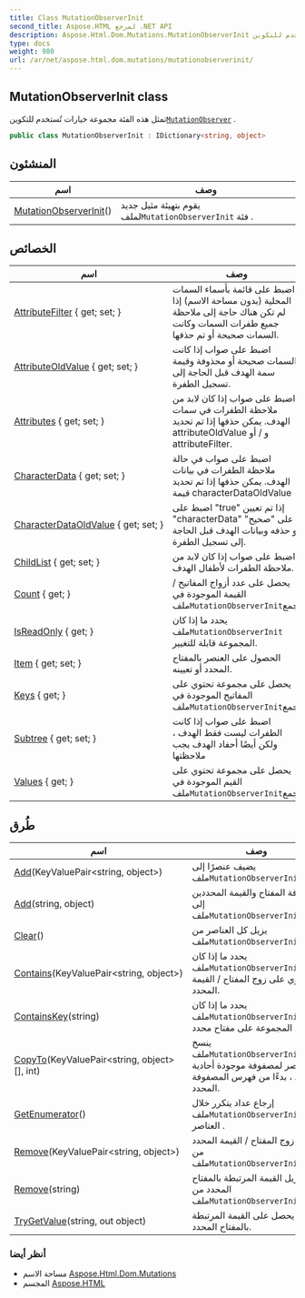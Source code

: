 ```yaml
---
title: Class MutationObserverInit
second_title: Aspose.HTML لمرجع .NET API
description: Aspose.Html.Dom.Mutations.MutationObserverInit فصل. تمثل هذه الفئة مجموعة خيارات تُستخدم للتكوينMutationObserver .
type: docs
weight: 980
url: /ar/net/aspose.html.dom.mutations/mutationobserverinit/
---
```

## MutationObserverInit class

تمثل هذه الفئة مجموعة خيارات تُستخدم للتكوين[`MutationObserver`](../mutationobserver/) .

```csharp
public class MutationObserverInit : IDictionary<string, object>
```

## المنشئون

| اسم | وصف |
| --- | --- |
| [MutationObserverInit](mutationobserverinit/)() | يقوم بتهيئة مثيل جديد لملف`MutationObserverInit` فئة . |

## الخصائص

| اسم | وصف |
| --- | --- |
| [AttributeFilter](../../aspose.html.dom.mutations/mutationobserverinit/attributefilter/) { get; set; } | اضبط على قائمة بأسماء السمات المحلية (بدون مساحة الاسم) إذا لم تكن هناك حاجة إلى ملاحظة جميع طفرات السمات وكانت السمات صحيحة أو تم حذفها. |
| [AttributeOldValue](../../aspose.html.dom.mutations/mutationobserverinit/attributeoldvalue/) { get; set; } | اضبط على صواب إذا كانت السمات صحيحة أو محذوفة وقيمة سمة الهدف قبل الحاجة إلى تسجيل الطفرة. |
| [Attributes](../../aspose.html.dom.mutations/mutationobserverinit/attributes/) { get; set; } | اضبط على صواب إذا كان لابد من ملاحظة الطفرات في سمات الهدف. يمكن حذفها إذا تم تحديد attributeOldValue و / أو attributeFilter. |
| [CharacterData](../../aspose.html.dom.mutations/mutationobserverinit/characterdata/) { get; set; } | اضبط على صواب في حالة ملاحظة الطفرات في بيانات الهدف. يمكن حذفها إذا تم تحديد قيمة characterDataOldValue |
| [CharacterDataOldValue](../../aspose.html.dom.mutations/mutationobserverinit/characterdataoldvalue/) { get; set; } | اضبط على "true" إذا تم تعيين "characterData" على "صحيح" أو حذفه وبيانات الهدف قبل الحاجة إلى تسجيل الطفرة. |
| [ChildList](../../aspose.html.dom.mutations/mutationobserverinit/childlist/) { get; set; } | اضبط على صواب إذا كان لابد من ملاحظة الطفرات لأطفال الهدف. |
| [Count](../../aspose.html.dom.mutations/mutationobserverinit/count/) { get; } | يحصل على عدد أزواج المفاتيح / القيمة الموجودة في ملف`MutationObserverInit`جمع. |
| [IsReadOnly](../../aspose.html.dom.mutations/mutationobserverinit/isreadonly/) { get; } | يحدد ما إذا كان ملف`MutationObserverInit` المجموعة قابلة للتغيير. |
| [Item](../../aspose.html.dom.mutations/mutationobserverinit/item/) { get; set; } | الحصول على العنصر بالمفتاح المحدد أو تعيينه. |
| [Keys](../../aspose.html.dom.mutations/mutationobserverinit/keys/) { get; } | يحصل على مجموعة تحتوي على المفاتيح الموجودة في ملف`MutationObserverInit`جمع. |
| [Subtree](../../aspose.html.dom.mutations/mutationobserverinit/subtree/) { get; set; } | اضبط على صواب إذا كانت الطفرات ليست فقط الهدف ، ولكن أيضًا أحفاد الهدف يجب ملاحظتها |
| [Values](../../aspose.html.dom.mutations/mutationobserverinit/values/) { get; } | يحصل على مجموعة تحتوي على القيم الموجودة في ملف`MutationObserverInit`جمع. |

## طُرق

| اسم | وصف |
| --- | --- |
| [Add](../../aspose.html.dom.mutations/mutationobserverinit/add/#add)(KeyValuePair&lt;string, object&gt;) | يضيف عنصرًا إلى ملف`MutationObserverInit`جمع. |
| [Add](../../aspose.html.dom.mutations/mutationobserverinit/add/#add_1)(string, object) | إضافة المفتاح والقيمة المحددين إلى ملف`MutationObserverInit`جمع. |
| [Clear](../../aspose.html.dom.mutations/mutationobserverinit/clear/)() | يزيل كل العناصر من ملف`MutationObserverInit`جمع. |
| [Contains](../../aspose.html.dom.mutations/mutationobserverinit/contains/)(KeyValuePair&lt;string, object&gt;) | يحدد ما إذا كان ملف`MutationObserverInit` تحتوي على زوج المفتاح / القيمة المحدد. |
| [ContainsKey](../../aspose.html.dom.mutations/mutationobserverinit/containskey/)(string) | يحدد ما إذا كان ملف`MutationObserverInit` تحتوي المجموعة على مفتاح محدد. |
| [CopyTo](../../aspose.html.dom.mutations/mutationobserverinit/copyto/)(KeyValuePair&lt;string, object&gt;[], int) | ينسخ ملف`MutationObserverInit` عناصر لمصفوفة موجودة أحادية البعد ، بدءًا من فهرس المصفوفة المحدد. |
| [GetEnumerator](../../aspose.html.dom.mutations/mutationobserverinit/getenumerator/)() | إرجاع عداد يتكرر خلال ملف`MutationObserverInit` العناصر . |
| [Remove](../../aspose.html.dom.mutations/mutationobserverinit/remove/#remove)(KeyValuePair&lt;string, object&gt;) | يزيل زوج المفتاح / القيمة المحدد من ملف`MutationObserverInit`جمع. |
| [Remove](../../aspose.html.dom.mutations/mutationobserverinit/remove/#remove_1)(string) | يزيل القيمة المرتبطة بالمفتاح المحدد من ملف`MutationObserverInit`جمع. |
| [TryGetValue](../../aspose.html.dom.mutations/mutationobserverinit/trygetvalue/)(string, out object) | يحصل على القيمة المرتبطة بالمفتاح المحدد. |

### أنظر أيضا

* مساحة الاسم [Aspose.Html.Dom.Mutations](../../aspose.html.dom.mutations/)
* المجسم [Aspose.HTML](../../)


